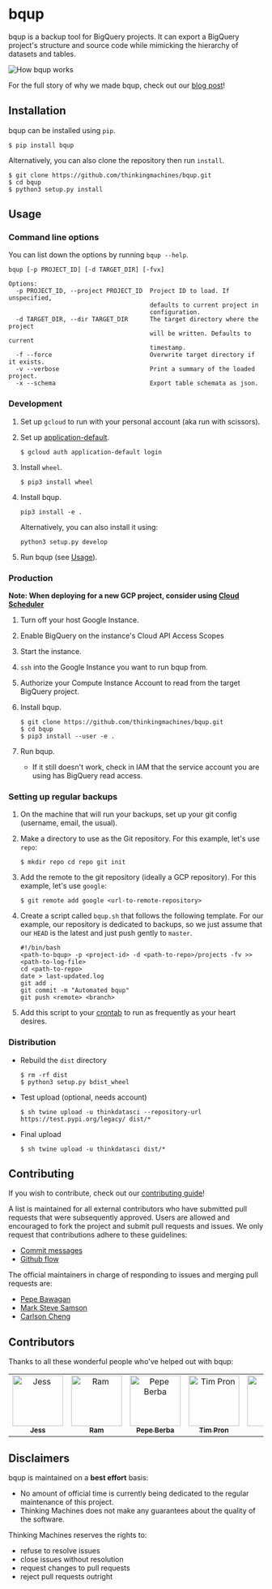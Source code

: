 # bqup

bqup is a backup tool for BigQuery projects. It can export a BigQuery
project's structure and source code while mimicking the hierarchy of
datasets and tables.

![How bqup
works](https://thinkingmachin.es/stories/coding-safely-in-the-cloud/solution.png
"How bqup works")

For the full story of why we made bqup, check out our [blog
post](https://stories.thinkingmachin.es/coding-safely-in-the-cloud/)!

## Installation

bqup can be installed using `pip`.

```
$ pip install bqup
```

Alternatively, you can also clone the repository then run `install`.

```
$ git clone https://github.com/thinkingmachines/bqup.git
$ cd bqup
$ python3 setup.py install
```

## Usage

### Command line options

You can list down the options by running `bqup --help`.

```text
bqup [-p PROJECT_ID] [-d TARGET_DIR] [-fvx]

Options:
  -p PROJECT_ID, --project PROJECT_ID  Project ID to load. If unspecified,
                                       defaults to current project in
                                       configuration.
  -d TARGET_DIR, --dir TARGET_DIR      The target directory where the project
                                       will be written. Defaults to current
                                       timestamp.
  -f --force                           Overwrite target directory if it exists.
  -v --verbose                         Print a summary of the loaded project.
  -x --schema                          Export table schemata as json.
```

### Development

1. Set up `gcloud` to run with your personal account (aka run with scissors).
2. Set up
   [application-default](https://cloud.google.com/sdk/gcloud/reference/auth/application-default/login).

   ```
   $ gcloud auth application-default login
   ```

3. Install `wheel`.

   ```
   $ pip3 install wheel
   ```

4. Install bqup.

   ```
   pip3 install -e .
   ```
   
   Alternatively, you can also install it using:
   
   ```
   python3 setup.py develop
   ```

5. Run bqup (see [Usage](#usage)).

### Production

**Note: When deploying for a new GCP project, consider using [Cloud
Scheduler](https://cloud.google.com/scheduler/)**

1. Turn off your host Google Instance.
2. Enable BigQuery on the instance's Cloud API Access Scopes
3. Start the instance.
4. `ssh` into the Google Instance you want to run bqup from.
5. Authorize your Compute Instance Account to read from the target BigQuery
   project.
6. Install bqup.
  
   ```
   $ git clone https://github.com/thinkingmachines/bqup.git
   $ cd bqup
   $ pip3 install --user -e .
   ```

7. Run bqup.
    - If it still doesn't work, check in IAM that the service account you are
      using has BigQuery read access.

### Setting up regular backups

1. On the machine that will run your backups, set up your git config (username,
   email, the usual).
2. Make a directory to use as the Git repository. For this example, let's use
   `repo`:

   ```
   $ mkdir repo cd repo git init
   ```

3. Add the remote to the git repository (ideally a GCP repository). For this
   example, let's use `google`:

   ```
   $ git remote add google <url-to-remote-repository>
   ```

4. Create a script called `bqup.sh` that follows the following template. For
   our example, our repository is dedicated to backups, so we just assume that
   our `HEAD` is the latest and just push gently to `master`.

   ```
   #!/bin/bash
   <path-to-bqup> -p <project-id> -d <path-to-repo>/projects -fv >> <path-to-log-file>
   cd <path-to-repo>
   date > last-updated.log
   git add .
   git commit -m "Automated bqup"
   git push <remote> <branch>
   ```

5. Add this script to your
   [crontab](https://awc.com.my/uploadnew/5ffbd639c5e6eccea359cb1453a02bed_Setting%20Up%20Cron%20Job%20Using%20crontab.pdf)
   to run as frequently as your heart desires.

### Distribution

- Rebuild the `dist` directory

  ```
  $ rm -rf dist
  $ python3 setup.py bdist_wheel
  ```

- Test upload (optional, needs account)

  ```
  $ sh twine upload -u thinkdatasci --repository-url https://test.pypi.org/legacy/ dist/*
  ```

- Final upload

  ```
  $ sh twine upload -u thinkdatasci dist/*
  ```

## Contributing

If you wish to contribute, check out our [contributing
guide](https://github.com/thinkingmachines/bqup/CONTRIBUTING.md)!

A list is maintained for all external contributors who have submitted pull
requests that were subsequently approved. Users are allowed and encouraged to
fork the project and submit pull requests and issues. We only request that
contributions adhere to these guidelines:

- [Commit messages](https://chris.beams.io/posts/git-commit/)
- [Github flow](https://guides.github.com/introduction/flow/)

The official maintainers in charge of responding to issues and merging pull
requests are:

- [Pepe Bawagan](https://github.com/syk0saje)
- [Mark Steve Samson](https://github.com/marksteve)
- [Carlson Cheng](https://github.com/crcheng)

## Contributors

Thanks to all these wonderful people who've helped out with bqup:

<table><tr><td align="center"><a href="https://github.com/jgtiu"><img src="https://avatars1.githubusercontent.com/u/33926951?s=400&v=4" width="100px;" alt="Jess"/><br /><sub><b>Jess</b></sub></a></td><td align="center"><a href="https://github.com/magtanggol03"><img src="https://avatars1.githubusercontent.com/u/25030847?s=400&v=4" width="100px;" alt="Ram"/><br /><sub><b>Ram</b></sub></a></td><td align="center"><a href="https://github.com/pberba"><img src="https://avatars0.githubusercontent.com/u/6505743?s=400&v=4" width="100px;" alt="Pepe Berba"/><br /><sub><b>Pepe Berba</b></sub></a></td><td align="center"><a href="https://github.com/tim-tmds"><img src="https://avatars2.githubusercontent.com/u/50472403?s=400&v=4" width="100px;" alt="Tim Pron"/><br /><sub><b>Tim Pron</b></sub></a></td><td align="center"><a href="https://github.com/enzoampil"><img src="https://avatars2.githubusercontent.com/u/39557688?s=400&v=4" width="100px;" alt="Enzo"/><br /><sub><b>Enzo</b></sub></a><br /></td><td align="center"><a href="https://github.com/ardieorden"><img src="https://avatars1.githubusercontent.com/u/17169362?s=400&v=4" width="100px;" alt="Ardie"/><br /><sub><b>Ardie</b></sub></a><br /></td></tr></table>


## Disclaimers

bqup is maintained on a **best effort** basis:

- No amount of official time is currently being dedicated to the regular
  maintenance of this project.
- Thinking Machines does not make any guarantees about the quality of the
  software.

Thinking Machines reserves the rights to:

- refuse to resolve issues
- close issues without resolution
- request changes to pull requests
- reject pull requests outright
